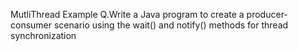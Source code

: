 MutliThread Example
Q.Write a Java program to create a producer-consumer scenario using the wait() and notify() methods for thread synchronization
